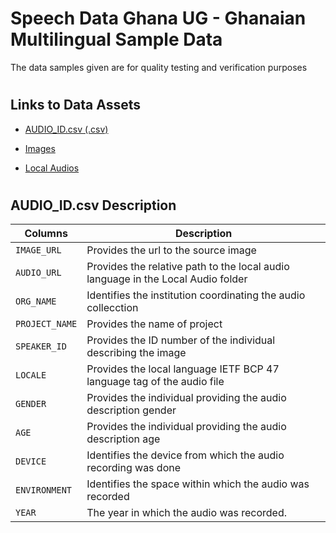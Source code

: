 # Speech Data Ghana UG - Ghanaian Multilingual Sample Data
The data samples given are for quality testing and verification purposes 

#
## Links to Data Assets 
* [AUDIO_ID.csv (.csv)](https://www.google.com)
- [Images](https://www.google.com)
+ [Local Audios](https://ugedugh-my.sharepoint.com/:f:/g/personal/iwiafe_ug_edu_gh/Eg1cvkUuxptPpr3rdbLdBUYBWzvkspfsFBeT0wtD1kxOHQ?e=NRnKCJ)

#

## AUDIO_ID.csv Description
| Columns | Description |
| --- | --- |
| `IMAGE_URL` | Provides the url to the source image             |
| `AUDIO_URL` | Provides the relative path to the local audio language in the Local Audio folder            |
| `ORG_NAME` |  Identifies the institution coordinating the audio collecction           |
| `PROJECT_NAME` | Provides the name of project             |
| `SPEAKER_ID` | Provides the ID number of the individual describing the image             |
| `LOCALE` |  Provides the local language IETF BCP 47 language tag of the audio file           |
| `GENDER` |  Provides the individual providing the audio description gender           |
| `AGE` |     Provides the individual providing the audio description age        |
| `DEVICE` |  Identifies the device from which the audio recording was done          |
| `ENVIRONMENT` |  Identifies the space within which the audio was recorded           |
| `YEAR` |  The year in which the audio was recorded.            |
